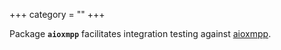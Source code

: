 +++
category = ""
+++

Package **`aioxmpp`** facilitates integration testing against [aioxmpp].

[aioxmpp]: https://pypi.org/project/aioxmpp/
